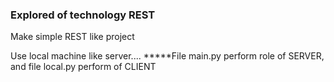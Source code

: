 ### Explored of technology REST
Make simple REST like project

Use local machine like server....
*****File main.py perform role of SERVER, and file local.py perform of CLIENT
